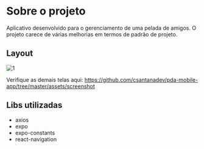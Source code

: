 # Sobre o projeto
Aplicativo desenvolvido para o gerenciamento de uma pelada de amigos. O projeto carece de várias melhorias em termos de padrão de projeto.

## Layout 

![1](https://user-images.githubusercontent.com/20893840/131891981-b504d5c9-8117-43d5-888a-a8deacde2518.jpeg)

Verifique as demais telas aqui: https://github.com/csantanadev/pda-mobile-app/tree/master/assets/screenshot

## Libs utilizadas

* axios
* expo
* expo-constants
* react-navigation

